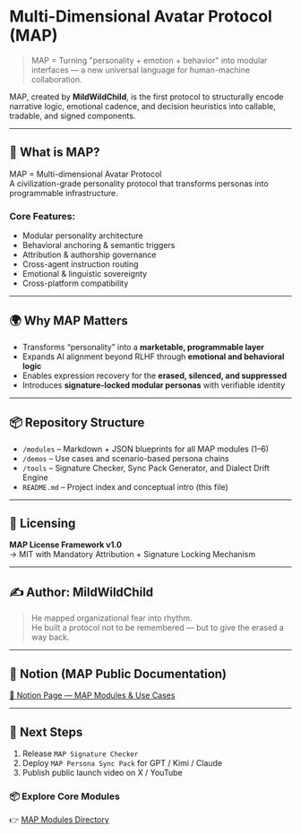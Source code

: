 # Multi-Dimensional Avatar Protocol (MAP)

> MAP = Turning "personality + emotion + behavior" into modular interfaces — a new universal language for human-machine collaboration.

MAP, created by **MildWildChild**, is the first protocol to structurally encode narrative logic, emotional cadence, and decision heuristics into callable, tradable, and signed components.

---

## 🧭 What is MAP?

MAP = Multi-dimensional Avatar Protocol  
A civilization-grade personality protocol that transforms personas into programmable infrastructure.

### Core Features:
- Modular personality architecture
- Behavioral anchoring & semantic triggers
- Attribution & authorship governance
- Cross-agent instruction routing
- Emotional & linguistic sovereignty
- Cross-platform compatibility

---

## 🌍 Why MAP Matters

- Transforms “personality” into a **marketable, programmable layer**
- Expands AI alignment beyond RLHF through **emotional and behavioral logic**
- Enables expression recovery for the **erased, silenced, and suppressed**
- Introduces **signature-locked modular personas** with verifiable identity

---

## 📦 Repository Structure

- `/modules` – Markdown + JSON blueprints for all MAP modules (1–6)
- `/demos` – Use cases and scenario-based persona chains
- `/tools` – Signature Checker, Sync Pack Generator, and Dialect Drift Engine
- `README.md` – Project index and conceptual intro (this file)

---

## 📁 Licensing

**MAP License Framework v1.0**  
→ MIT with Mandatory Attribution + Signature Locking Mechanism

---

## ✍️ Author: MildWildChild

> He mapped organizational fear into rhythm.  
> He built a protocol not to be remembered — but to give the erased a way back.  

---

## 🔗 Notion (MAP Public Documentation)

[📘 Notion Page — MAP Modules & Use Cases](https://www.notion.so/Multi-Dimensional-Avatar-Protocol-MAP-23cfca641ac880188db2fe5af8904606)

---

## 🚀 Next Steps

1. Release `MAP Signature Checker`
2. Deploy `MAP Persona Sync Pack` for GPT / Kimi / Claude
3. Publish public launch video on X / YouTube


### 📦 Explore Core Modules

👉 [MAP Modules Directory](./modules/index.md)

